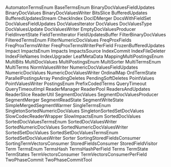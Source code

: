 AutomatonTermsEnum
BaseTermsEnum
BinaryDocValuesFieldUpdates
BinaryDocValues
BinaryDocValuesWriter
BitsSlice
BufferedUpdates
BufferedUpdatesStream
CheckIndex
DocIDMerger
DocsWithFieldSet
DocValuesFieldUpdates
DocValuesIterator
DocValues
DocValuesType
DocValuesUpdate
DocValuesWriter
EmptyDocValuesProducer
FieldInvertState
FieldTermIterator
FieldUpdatesBuffer
FilterBinaryDocValues
FilteredTermsEnum
FilterNumericDocValues
FreqProxFields
FreqProxTermsWriter
FreqProxTermsWriterPerField
FrozenBufferedUpdates
Impact
ImpactsEnum
Impacts
ImpactsSource
IndexCommit
IndexFileDeleter
IndexFileNames
IndexUpgrader
LeafMetaData
MappingMultiPostingsEnum
MultiBits
MultiDocValues
MultiPostingsEnum
MultiSorter
MultiTermsEnum
MultiTerms
NormValuesWriter
NumericDocValuesFieldUpdates
NumericDocValues
NumericDocValuesWriter
OrdinalMap
OrdTermState
ParallelPostingsArray
PendingDeletes
PendingSoftDeletes
PointValues
PointValuesWriter
PostingsEnum
PrefixCodedTerms
QueryTimeout  QueryTimeoutImpl
ReaderManager
ReaderPool
ReadersAndUpdates
ReaderSlice
ReaderUtil
SegmentDocValues
SegmentDocValuesProducer
SegmentMerger
SegmentReadState
SegmentWriteState
SimpleMergedSegmentWarmer
SingleTermsEnum
SingletonSortedNumericDocValues
SingletonSortedSetDocValues
SlowCodecReaderWrapper
SlowImpactsEnum
SortedDocValues
SortedDocValuesTermsEnum
SortedDocValuesWriter
SortedNumericDocValues
SortedNumericDocValuesWriter
SortedSetDocValues
SortedSetDocValuesTermsEnum
SortedSetDocValuesWriter
Sorter
SortingStoredFieldsConsumer
SortingTermVectorsConsumer
StoredFieldsConsumer
StoredFieldVisitor
Term
TermsEnum
TermsHash
TermsHashPerField
Terms
TermState
TermStates
TermVectorsConsumer
TermVectorsConsumerPerField
TwoPhaseCommit
TwoPhaseCommitTool